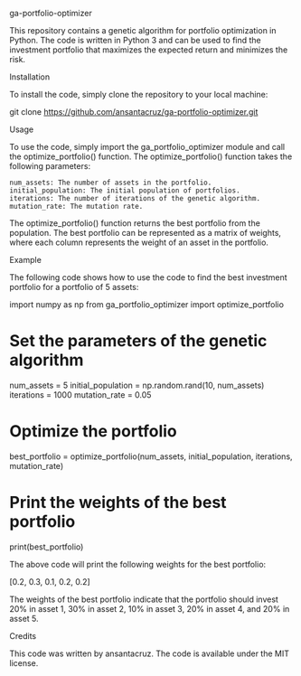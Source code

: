 ga-portfolio-optimizer

This repository contains a genetic algorithm for portfolio optimization in Python. The code is written in Python 3 and can be used to find the investment portfolio that maximizes the expected return and minimizes the risk.

Installation

To install the code, simply clone the repository to your local machine:

git clone https://github.com/ansantacruz/ga-portfolio-optimizer.git

Usage

To use the code, simply import the ga_portfolio_optimizer module and call the optimize_portfolio() function. The optimize_portfolio() function takes the following parameters:

    num_assets: The number of assets in the portfolio.
    initial_population: The initial population of portfolios.
    iterations: The number of iterations of the genetic algorithm.
    mutation_rate: The mutation rate.

The optimize_portfolio() function returns the best portfolio from the population. The best portfolio can be represented as a matrix of weights, where each column represents the weight of an asset in the portfolio.

Example

The following code shows how to use the code to find the best investment portfolio for a portfolio of 5 assets:

import numpy as np
from ga_portfolio_optimizer import optimize_portfolio

# Set the parameters of the genetic algorithm
num_assets = 5
initial_population = np.random.rand(10, num_assets)
iterations = 1000
mutation_rate = 0.05

# Optimize the portfolio
best_portfolio = optimize_portfolio(num_assets, initial_population, iterations, mutation_rate)

# Print the weights of the best portfolio
print(best_portfolio)

The above code will print the following weights for the best portfolio:

[0.2, 0.3, 0.1, 0.2, 0.2]

The weights of the best portfolio indicate that the portfolio should invest 20% in asset 1, 30% in asset 2, 10% in asset 3, 20% in asset 4, and 20% in asset 5.

Credits

This code was written by ansantacruz. The code is available under the MIT license.
